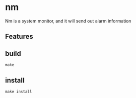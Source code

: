 # nm
Nm is a system monitor, and it will send out alarm information
## Features
## build
```make```
## install
```make install```

